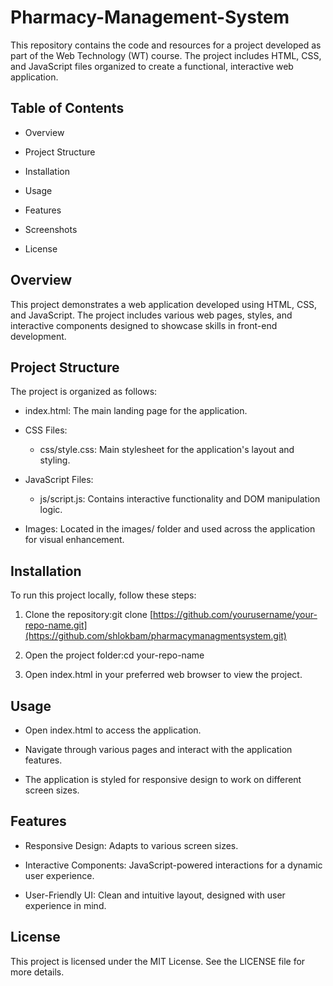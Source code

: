 # Pharmacy-Management-System
This repository contains the code and resources for a project developed as part of the Web Technology (WT) course. The project includes HTML, CSS, and JavaScript files organized to create a functional, interactive web application.

Table of Contents
-----------------

*   Overview
    
*   Project Structure
    
*   Installation
    
*   Usage
    
*   Features
    
*   Screenshots
    
*   License
    

Overview
--------

This project demonstrates a web application developed using HTML, CSS, and JavaScript. The project includes various web pages, styles, and interactive components designed to showcase skills in front-end development.

Project Structure
-----------------

The project is organized as follows:

*   index.html: The main landing page for the application.
    
*   CSS Files:
    
    *   css/style.css: Main stylesheet for the application's layout and styling.
        
*   JavaScript Files:
    
    *   js/script.js: Contains interactive functionality and DOM manipulation logic.
        
*   Images: Located in the images/ folder and used across the application for visual enhancement.
    

Installation
------------

To run this project locally, follow these steps:

1.  Clone the repository:git clone [https://github.com/yourusername/your-repo-name.git](https://github.com/shlokbam/pharmacymanagmentsystem.git)
    
2.  Open the project folder:cd your-repo-name
    
3.  Open index.html in your preferred web browser to view the project.
    

Usage
-----

*   Open index.html to access the application.
    
*   Navigate through various pages and interact with the application features.
    
*   The application is styled for responsive design to work on different screen sizes.
    

Features
--------

*   Responsive Design: Adapts to various screen sizes.
    
*   Interactive Components: JavaScript-powered interactions for a dynamic user experience.
    
*   User-Friendly UI: Clean and intuitive layout, designed with user experience in mind.
    

License
-------

This project is licensed under the MIT License. See the LICENSE file for more details.
